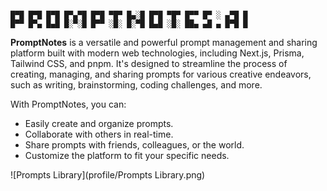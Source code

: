 ```

█▀█ █▀█ █▀█ █▀▄▀█ █▀█ ▀█▀ █▄░█ █▀█ ▀█▀ █▀▀ █▀ ░ ▄▀█ █
█▀▀ █▀▄ █▄█ █░▀░█ █▀▀ ░█░ █░▀█ █▄█ ░█░ ██▄ ▄█ ▄ █▀█ █

```

**PromptNotes** is a versatile and powerful prompt management and sharing platform built with modern web technologies, including Next.js, Prisma, Tailwind CSS, and pnpm. It's designed to streamline the process of creating, managing, and sharing prompts for various creative endeavors, such as writing, brainstorming, coding challenges, and more.

With PromptNotes, you can:

- Easily create and organize prompts.
- Collaborate with others in real-time.
- Share prompts with friends, colleagues, or the world.
- Customize the platform to fit your specific needs.

![Prompts Library](profile/Prompts Library.png)
